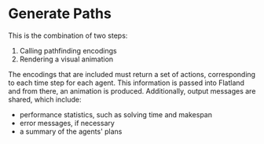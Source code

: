 # Generate Paths

This is the combination of two steps:
1. Calling pathfinding encodings
2. Rendering a visual animation

The encodings that are included must return a set of actions, corresponding to each time step for each agent.  This information is passed into Flatland and from there, an animation is produced.  Additionally, output messages are shared, which include:
* performance statistics, such as solving time and makespan
* error messages, if necessary
* a summary of the agents' plans
